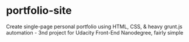 # portfolio-site
Create single-page personal portfolio using HTML, CSS, & heavy grunt.js automation - 3nd project for Udacity Front-End Nanodegree, fairly simple
